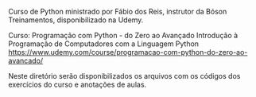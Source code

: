 Curso de Python ministrado por Fábio dos Reis, instrutor da Bóson Treinamentos, disponibilizado na Udemy.

Curso: Programação com Python - do Zero ao Avançado
Introdução à Programação de Computadores com a Linguagem Python
https://www.udemy.com/course/programacao-com-python-do-zero-ao-avancado/

Neste diretório serão disponibilizados os arquivos com os códigos dos exercícios do curso e anotações de aulas.

